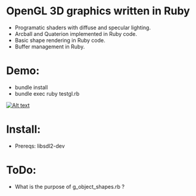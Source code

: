 
# OpenGL 3D graphics written in Ruby

- Programatic shaders with diffuse and specular lighting.
- Arcball and Quaterion implemented in Ruby code.
- Basic shape rendering in Ruby code.
- Buffer management in Ruby.


# Demo:
  - bundle install
  - bundle exec ruby testgl.rb

[![Alt text](https://img.youtube.com/vi/https://youtu.be/_8pJCWOsiIo/0.jpg)](https://www.youtube.com/watch?v=https://youtu.be/_8pJCWOsiIo)

# Install:
  - Prereqs: libsdl2-dev

# ToDo:
  - What is the purpose of g_object_shapes.rb ?

